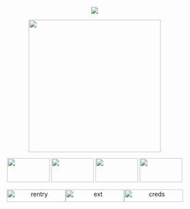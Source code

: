 <div align="center">

![](https://komarev.com/ghpvc/?username=gentlesurgery&label=viewuhz&style=flat-square&color=e8ddc1)
  
<p align="center">
  <img width="308" height="308" src="https://files.catbox.moe/rhvkfo.png">
</p>
<p align="center">
<img width="99" height="56" src="https://64.media.tumblr.com/b99a446eeaffd527eec466d072735cc8/37bb0d0ffc192c90-89/s100x200/d5d84c7bad4345e97cf0bbe43e91b1de527e2480.gifv">
  <img width="99" height="56" src="https://64.media.tumblr.com/21d1a9fbae046807bdaeab0d3295152a/808a11a88fa30f4e-be/s100x200/edd57ca405778f341c3818f990f6ff1306a2b007.pnj">
  <img width="99" height="56" src="https://64.media.tumblr.com/ae3677b35d8e8e6c094b96f5d3de41cb/808a11a88fa30f4e-25/s100x200/8f3986891c7781e181f2e0a18aa4e863e6d7555f.pnj"> 
  <img width="99" height="56" src="https://64.media.tumblr.com/b4ebd5c4fc6d950e2a483cbdefd2c4f4/06347e3cc43dfdfd-88/s250x400/3dc9cab9c5586d04635073b96ce58f8e721ea3b7.gifv">
</p>

<div align="center">
    <img <p><a href="https://rentry.co/zep"><img width="137" height="29" src="https://files.catbox.moe/3tr0l9.png" alt="rentry"><img <p><a href="https://rentry.co/poly-141"><img width="137" height="29" src="https://files.catbox.moe/c4d6hj.png" alt="ext"><img <p><a href="https://www.tumblr.com/tar-antula-juice/781120841341616128/posting-first-time-forever?source=share"><img width="137" height="29"src="https://files.catbox.moe/lpy1un.png" alt="creds">
</p>
      







